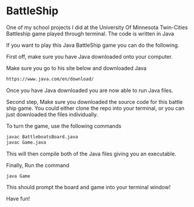 # BattleShip
One of my school projects I did at the University Of Minnesota Twin-Cities
Battleship game played through terminal. The code is written in Java

If you want to play this Java BattleShip game you can do the following.

First off, make sure you have Java downloaded onto your computer. 

Make sure you go to his site below and downloaded Java

```bash
https://www.java.com/en/download/
```

Once you have Java downloaded you are now able to run Java files.

Second step,
Make sure you downloaded the source code for this battle ship game. You could either clone the repo into your terminal, or you can just downloaded the files individually. 

To turn the game, use the following commands

```bash
javac BattleboatsBoard.java 
javac Game.java
```

This will then compile both of the Java files giving you an executable.

Finally, Run the command 

```bash
java Game
```

This should prompt the board and game into your terminal window!

Have fun!
